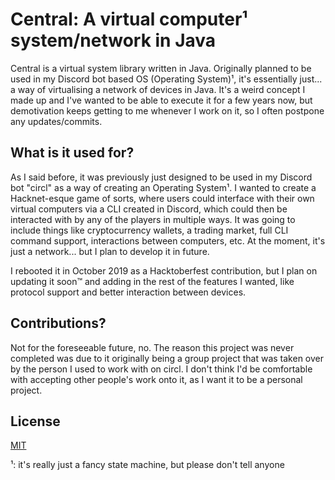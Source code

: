 # Central: A virtual computer¹ system/network in Java

Central is a virtual system library written in Java. Originally planned to be used in my Discord bot based OS (Operating System)¹, it's essentially just... a way of virtualising a network of devices in Java. It's a weird concept I made up and I've wanted to be able to execute it for a few years now, but demotivation keeps getting to me whenever I work on it, so I often postpone any updates/commits.

## What is it used for?

As I said before, it was previously just designed to be used in my Discord bot "circl" as a way of creating an Operating System¹. I wanted to create a Hacknet-esque game of sorts, where users could interface with their own virtual computers via a CLI created in Discord, which could then be interacted with by any of the players in multiple ways. It was going to include things like cryptocurrency wallets, a trading market, full CLI command support, interactions between computers, etc. At the moment, it's just a network... but I plan to develop it in future.

I rebooted it in October 2019 as a Hacktoberfest contribution, but I plan on updating it soon™ and adding in the rest of the features I wanted, like protocol support and better interaction between devices.

## Contributions?

Not for the foreseeable future, no. The reason this project was never completed was due to it originally being a group project that was taken over by the person I used to work with on circl. I don't think I'd be comfortable with accepting other people's work onto it, as I want it to be a personal project.

## License

[MIT](https://choosealicense.com/licenses/mit/)


¹: it's really just a fancy state machine, but please don't tell anyone